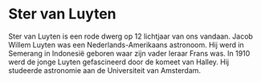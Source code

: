 # Ster van Luyten

Ster van Luyten is een rode dwerg op 12 lichtjaar van ons vandaan. Jacob Willem
Luyten was een Nederlands-Amerikaans astronoom. Hij werd in Semerang in
Indonesië geboren waar zijn vader leraar Frans was. In 1910 werd de jonge Luyten
gefascineerd door de komeet van Halley. Hij studeerde astronomie aan de
Universiteit van Amsterdam.

